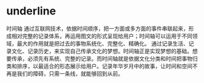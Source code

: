 # underline
时间轴
通过互联网技术，依据时间顺序，把一方面或多方面的事件串联起来，形成相对完整的记录体系，再运用图文的形式呈现给用户；时间轴可以运用于不同领域，最大的作用就是把过去的事物系统化、完整化、精确化。
通过记录生活、记录文化、记录历史，来实现自己传承文化的梦想。时间轴正是实现梦想的基础。想要传承，必须先有系统、完整的记录。而时间轴就是依据文化分类和时间把事物归类和排序，以最适合的形态展示给用户。记录年华岁月中的故事，让时间和空间不再是我们的障碍，只需一条线，就能够回到从前。

